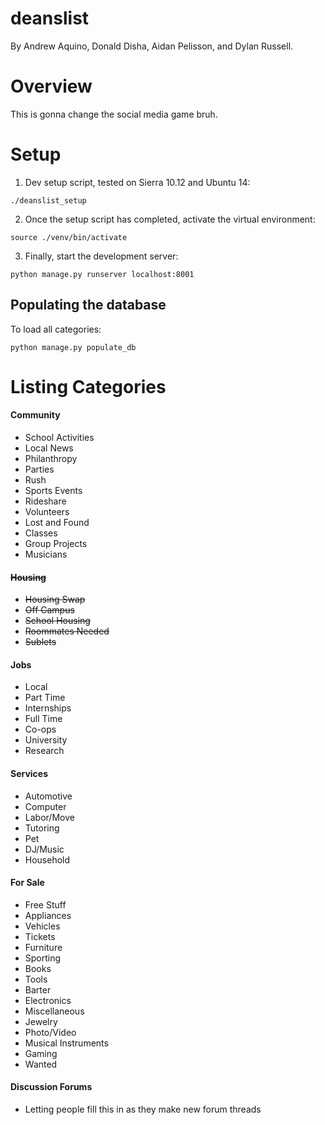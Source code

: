 # deanslist
By Andrew Aquino, Donald Disha, Aidan Pelisson, and Dylan Russell.

# Overview
This is gonna change the social media game bruh.

# Setup
1. Dev setup script, tested on Sierra 10.12 and Ubuntu 14:

 `./deanslist_setup`

2. Once the setup script has completed, activate the virtual environment:

 `source ./venv/bin/activate`

3. Finally, start the development server:

 `python manage.py runserver localhost:8001`

## Populating the database
To load all categories:

 `python manage.py populate_db`

# Listing Categories

#### Community
 - School Activities 
 - Local News
 - Philanthropy
 - Parties
 - Rush
 - Sports Events
 - Rideshare
 - Volunteers
 - Lost and Found
 - Classes
 - Group Projects
 - Musicians

#### ~~Housing~~
 - ~~Housing Swap~~
 - ~~Off Campus~~
 - ~~School Housing~~
 - ~~Roommates Needed~~
 - ~~Sublets~~

#### Jobs
 - Local
 - Part Time
 - Internships
 - Full Time
 - Co-ops
 - University 
 - Research

#### Services
 - Automotive
 - Computer
 - Labor/Move
 - Tutoring
 - Pet
 - DJ/Music
 - Household

#### For Sale
 - Free Stuff
 - Appliances
 - Vehicles 
 - Tickets
 - Furniture
 - Sporting
 - Books
 - Tools
 - Barter
 - Electronics
 - Miscellaneous
 - Jewelry
 - Photo/Video
 - Musical Instruments
 - Gaming 
 - Wanted
 
#### Discussion Forums
 - Letting people fill this in as they make new forum threads